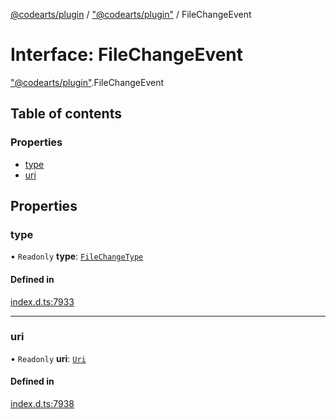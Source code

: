 [@codearts/plugin](../README.md) / ["@codearts/plugin"](../modules/_codearts_plugin_.md) / FileChangeEvent

# Interface: FileChangeEvent

["@codearts/plugin"](../modules/_codearts_plugin_.md).FileChangeEvent

## Table of contents

### Properties

- [type](codearts_plugin_.FileChangeEvent.md#type)
- [uri](codearts_plugin_.FileChangeEvent.md#uri)

## Properties

### type

• `Readonly` **type**: [`FileChangeType`](../enums/codearts_plugin_.FileChangeType.md)

#### Defined in

[index.d.ts:7933](https://github.com/huaweicloud/cloudide-plugin-api/blob/03c74e5/index.d.ts#L7933)

___

### uri

• `Readonly` **uri**: [`Uri`](../classes/codearts_plugin_.Uri.md)

#### Defined in

[index.d.ts:7938](https://github.com/huaweicloud/cloudide-plugin-api/blob/03c74e5/index.d.ts#L7938)
